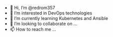 - 👋 Hi, I’m @redrom357
- 👀 I’m interested in DevOps technologies
- 🌱 I’m currently learning Kubernetes and Ansible
- 💞️ I’m looking to collaborate on ...
- 📫 How to reach me ...

<!---
redrom357/redrom357 is a ✨ special ✨ repository because its `README.md` (this file) appears on your GitHub profile.
You can click the Preview link to take a look at your changes.
--->
